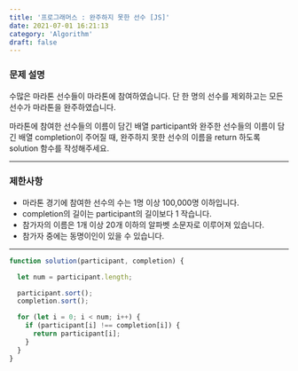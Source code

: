 ```yaml
---
title: '프로그래머스 : 완주하지 못한 선수 [JS]'
date: 2021-07-01 16:21:13
category: 'Algorithm'
draft: false
---
```


### 문제 설명
수많은 마라톤 선수들이 마라톤에 참여하였습니다. 단 한 명의 선수를 제외하고는 모든 선수가 마라톤을 완주하였습니다.

마라톤에 참여한 선수들의 이름이 담긴 배열 participant와 완주한 선수들의 이름이 담긴 배열 completion이 주어질 때, 완주하지 못한 선수의 이름을 return 하도록 solution 함수를 작성해주세요.

***

### 제한사항
- 마라톤 경기에 참여한 선수의 수는 1명 이상 100,000명 이하입니다.<br>
- completion의 길이는 participant의 길이보다 1 작습니다.<br>
- 참가자의 이름은 1개 이상 20개 이하의 알파벳 소문자로 이루어져 있습니다.<br>
- 참가자 중에는 동명이인이 있을 수 있습니다.<br>

***

```jsx
function solution(participant, completion) {

  let num = participant.length;

  participant.sort();
  completion.sort();

  for (let i = 0; i < num; i++) {
    if (participant[i] !== completion[i]) {
      return participant[i];
    }
  }   
}
```